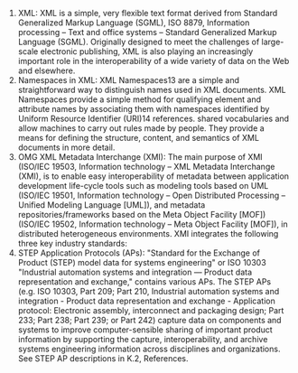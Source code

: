 1. XML: XML is a simple, very flexible text format derived from Standard Generalized Markup Language (SGML), ISO 8879, Information processing – Text and office systems – Standard Generalized Markup Language (SGML). Originally designed to meet the challenges of large-scale electronic publishing, XML is also playing an increasingly important role in the interoperability of a wide variety of data on the Web and elsewhere. 
2.  Namespaces in XML: XML Namespaces13 are a simple and straightforward way to distinguish names used in XML documents. XML Namespaces provide a simple method for qualifying element and attribute names by associating them with namespaces identified by Uniform Resource Identifier (URI)14 references. shared vocabularies and allow machines to carry out rules made by people. They provide a means for defining the structure, content, and semantics of XML documents in more detail. 
3. OMG XML Metadata Interchange (XMI): The main purpose of XMI (ISO/IEC 19503, Information technology – XML Metadata Interchange (XMI), is to enable easy interoperability of metadata between application development life-cycle tools such as modeling tools based on UML (ISO/IEC 19501, Information technology – Open Distributed Processing – Unified Modeling Language [UML]), and metadata repositories/frameworks based on the Meta Object Facility [MOF]) (ISO/IEC 19502, Information technology – Meta Object Facility [MOF]), in distributed heterogeneous environments. XMI integrates the following three key industry standards:
4. STEP Application Protocols (APs): "Standard for the Exchange of Product (STEP) model data for systems engineering" or ISO 10303 "Industrial automation systems and integration — Product data representation and exchange," contains various APs. The STEP APs (e.g. ISO 10303, Part 209; Part 210, Industrial automation systems and integration - Product data representation and exchange - Application protocol: Electronic assembly, interconnect and packaging design; Part 233; Part 238; Part 239; or Part 242) capture data on components and systems to improve computer-sensible sharing of important product information by supporting the capture, interoperability, and archive systems engineering information across disciplines and organizations. See STEP AP descriptions in K.2, References.